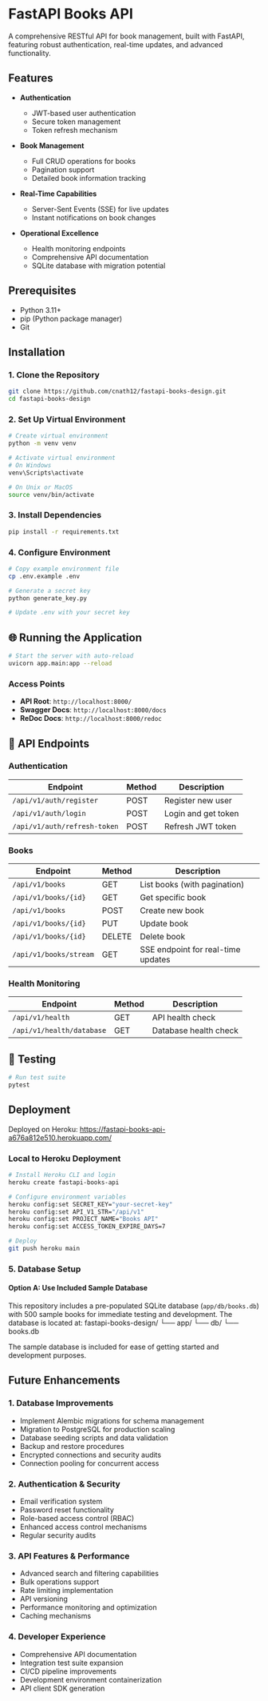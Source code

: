 # FastAPI Books API

A comprehensive RESTful API for book management, built with FastAPI, featuring robust authentication, real-time updates, and advanced functionality.

## Features

- **Authentication**
  * JWT-based user authentication
  * Secure token management
  * Token refresh mechanism

- **Book Management**
  * Full CRUD operations for books
  * Pagination support
  * Detailed book information tracking

- **Real-Time Capabilities**
  * Server-Sent Events (SSE) for live updates
  * Instant notifications on book changes

- **Operational Excellence**
  * Health monitoring endpoints
  * Comprehensive API documentation
  * SQLite database with migration potential

## Prerequisites

- Python 3.11+
- pip (Python package manager)
- Git

## Installation

### 1. Clone the Repository

```bash
git clone https://github.com/cnath12/fastapi-books-design.git
cd fastapi-books-design
```

### 2. Set Up Virtual Environment

```bash
# Create virtual environment
python -m venv venv

# Activate virtual environment
# On Windows
venv\Scripts\activate

# On Unix or MacOS
source venv/bin/activate
```

### 3. Install Dependencies

```bash
pip install -r requirements.txt
```

### 4. Configure Environment

```bash
# Copy example environment file
cp .env.example .env

# Generate a secret key
python generate_key.py

# Update .env with your secret key
```

## 🌐 Running the Application

```bash
# Start the server with auto-reload
uvicorn app.main:app --reload
```

### Access Points

- **API Root**: `http://localhost:8000/`
- **Swagger Docs**: `http://localhost:8000/docs`
- **ReDoc Docs**: `http://localhost:8000/redoc`

## 📡 API Endpoints

### Authentication

| Endpoint | Method | Description |
|----------|--------|-------------|
| `/api/v1/auth/register` | POST | Register new user |
| `/api/v1/auth/login` | POST | Login and get token |
| `/api/v1/auth/refresh-token` | POST | Refresh JWT token |

### Books

| Endpoint | Method | Description |
|----------|--------|-------------|
| `/api/v1/books` | GET | List books (with pagination) |
| `/api/v1/books/{id}` | GET | Get specific book |
| `/api/v1/books` | POST | Create new book |
| `/api/v1/books/{id}` | PUT | Update book |
| `/api/v1/books/{id}` | DELETE | Delete book |
| `/api/v1/books/stream` | GET | SSE endpoint for real-time updates |

### Health Monitoring

| Endpoint | Method | Description |
|----------|--------|-------------|
| `/api/v1/health` | GET | API health check |
| `/api/v1/health/database` | GET | Database health check |

## 🧪 Testing

```bash
# Run test suite
pytest
```

## Deployment

Deployed on Heroku: 
https://fastapi-books-api-a676a812e510.herokuapp.com/

### Local to Heroku Deployment

```bash
# Install Heroku CLI and login
heroku create fastapi-books-api

# Configure environment variables
heroku config:set SECRET_KEY="your-secret-key"
heroku config:set API_V1_STR="/api/v1"
heroku config:set PROJECT_NAME="Books API"
heroku config:set ACCESS_TOKEN_EXPIRE_DAYS=7

# Deploy
git push heroku main
```


### 5. Database Setup

#### Option A: Use Included Sample Database
This repository includes a pre-populated SQLite database (`app/db/books.db`) with 500 sample books for immediate testing and development. The database is located at:
fastapi-books-design/
└── app/
└── db/
└── books.db

The sample database is included for ease of getting started and development purposes.

## Future Enhancements

### 1. Database Improvements
- Implement Alembic migrations for schema management
- Migration to PostgreSQL for production scaling
- Database seeding scripts and data validation
- Backup and restore procedures
- Encrypted connections and security audits
- Connection pooling for concurrent access

### 2. Authentication & Security
- Email verification system
- Password reset functionality
- Role-based access control (RBAC)
- Enhanced access control mechanisms
- Regular security audits

### 3. API Features & Performance
- Advanced search and filtering capabilities
- Bulk operations support
- Rate limiting implementation
- API versioning
- Performance monitoring and optimization
- Caching mechanisms

### 4. Developer Experience
- Comprehensive API documentation
- Integration test suite expansion
- CI/CD pipeline improvements
- Development environment containerization
- API client SDK generation